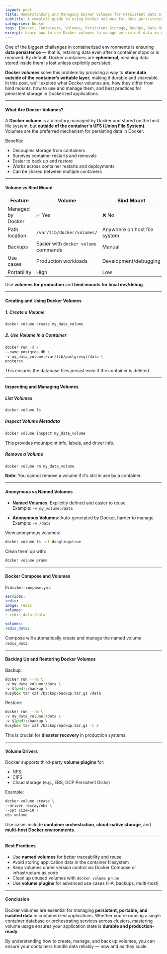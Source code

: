 ```yaml
---
layout: post
title: Understanding and Managing Docker Volumes for Persistent Data Storage
subtitle: A complete guide to using Docker volumes for data persistence and containerized storage management
categories: Docker
tags: [Docker, Containers, Volumes, Persistent Storage, DevOps, Data Management, Bind Mounts]
excerpt: Learn how to use Docker volumes to manage persistent data in containerized environments. Explore the differences between volumes and bind mounts, volume lifecycle management, and best practices for production workloads.
---
```

One of the biggest challenges in containerized environments is ensuring **data persistence** — that is, retaining data even after a container stops or is removed. By default, Docker containers are **ephemeral**, meaning data stored inside them is lost unless explicitly persisted.

**Docker volumes** solve this problem by providing a way to **store data outside of the container’s writable layer**, making it durable and shareable. In this post, we'll explore what Docker volumes are, how they differ from bind mounts, how to use and manage them, and best practices for persistent storage in Dockerized applications.

---

#### What Are Docker Volumes?

A **Docker volume** is a directory managed by Docker and stored on the host file system, but **outside of the container's UFS (Union File System)**. Volumes are the preferred mechanism for persisting data in Docker.

Benefits:
- Decouples storage from containers
- Survives container restarts and removals
- Easier to back up and restore
- Works across container restarts and deployments
- Can be shared between multiple containers

---

#### Volume vs Bind Mount

| Feature             | Volume                              | Bind Mount                          |
|---------------------|--------------------------------------|--------------------------------------|
| Managed by Docker   | ✅ Yes                              | ❌ No                                 |
| Path location       | `/var/lib/docker/volumes/`           | Anywhere on host file system         |
| Backups             | Easier with `docker volume` commands | Manual                                |
| Use cases           | Production workloads                 | Development/debugging                |
| Portability         | High                                 | Low                                  |

Use **volumes for production** and **bind mounts for local dev/debug**.

---

#### Creating and Using Docker Volumes

##### 1. Create a Volume

```bash
docker volume create my_data_volume
```

##### 2. Use Volume in a Container

```bash
docker run -d \
--name postgres-db \
-v my_data_volume:/var/lib/postgresql/data \
postgres
```

This ensures the database files persist even if the container is deleted.

---

#### Inspecting and Managing Volumes

##### List Volumes

```bash
docker volume ls
```

##### Inspect Volume Metadata

```bash
docker volume inspect my_data_volume
```

This provides mountpoint info, labels, and driver info.

##### Remove a Volume

```bash
docker volume rm my_data_volume
```

**Note**: You cannot remove a volume if it's still in use by a container.

---

#### Anonymous vs Named Volumes

- **Named Volumes**: Explicitly defined and easier to reuse  
  Example: `-v my_volume:/data`

- **Anonymous Volumes**: Auto-generated by Docker, harder to manage  
  Example: `-v /data`

View anonymous volumes:

```bash
docker volume ls -qf dangling=true
```

Clean them up with:

```bash
docker volume prune
```

---

#### Docker Compose and Volumes

In `docker-compose.yml`:

```yaml
services:
redis:
image: redis
volumes:
- redis_data:/data

volumes:
redis_data:
```

Compose will automatically create and manage the named volume `redis_data`.

---

#### Backing Up and Restoring Docker Volumes

Backup:

```bash
docker run --rm \
-v my_data_volume:/data \
-v $(pwd):/backup \
busybox tar czf /backup/backup.tar.gz /data
```

Restore:

```bash
docker run --rm \
-v my_data_volume:/data \
-v $(pwd):/backup \
busybox tar xzf /backup/backup.tar.gz -C /
```

This is crucial for **disaster recovery** in production systems.

---

#### Volume Drivers

Docker supports third-party **volume plugins** for:
- NFS
- CIFS
- Cloud storage (e.g., EBS, GCP Persistent Disks)

Example:

```bash
docker volume create \
--driver rexray/ebs \
--opt size=10 \
ebs_volume
```

Use cases include **container orchestration**, **cloud-native storage**, and **multi-host Docker environments**.

---

#### Best Practices

- Use **named volumes** for better traceability and reuse
- Avoid storing application data in the container filesystem
- Keep volumes under version control via Docker Compose or infrastructure as code
- Clean up unused volumes with `docker volume prune`
- Use **volume plugins** for advanced use cases (HA, backups, multi-host)

---

#### Conclusion

Docker volumes are essential for managing **persistent, portable, and isolated data** in containerized applications. Whether you're running a single container database or orchestrating services across clusters, mastering volume usage ensures your application state is **durable and production-ready**.

By understanding how to create, manage, and back up volumes, you can ensure your containers handle data reliably — now and as they scale.
